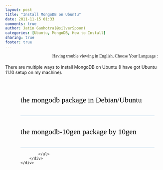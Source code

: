 ```yaml
---
layout: post
title: "Install MongoDB on Ubuntu"
date: 2011-11-15 01:33
comments: true
author: Jatin Ganhotra(@silverSpoon)
categories: [Ubuntu, MongoDB, How to Install]
sharing: true
footer: true
---
```


<link href='http://fonts.googleapis.com/css?family=Coming+Soon&subset=latin,latin-ext' rel='stylesheet' type='text/css'>

<div>
<span style="float:right;" id="google_translate_element"></span>
<span style="float:right; font-family: 'Coming Soon', cursive;">Having trouble viewing in English, Choose Your Language : &nbsp;&nbsp;&nbsp;</span>
</div>
<BR>&nbsp;<BR>

<script type="text/javascript" src="http://ajax.googleapis.com/ajax/libs/jquery/1.6.4/jquery.min.js"></script>
<script src="{{ root_url }}/javascripts/jquery.accordion.js"></script>
<script src="{{ root_url }}/javascripts/jquery.easing.1.3.js"></script>
<script type="text/javascript">
  $(function() {			
    var $j = jQuery.noConflict();
    $j('#st-accordion').accordion({
      oneOpenedItem	: true
    });
  });
</script>

<div class="container">
There are multiple ways to install MongoDB on Ubuntu (I have got Ubuntu 11.10 setup on my machine).
<div class="wrapper">
    <div id="st-accordion" class="st-accordion">
    <ul>
      <li>
    <a href="#">the mongodb package in Debian/Ubuntu<span class="st-arrow">Open or Close</span></a>
    <div class="st-content">
        On running
        {% codeblock %}
        sudo apt-cache show mongodb
        {% endcodeblock %}
        it will print out a lot of information about the package like
```
Package: mongodb
Architecture: i386
Version: 1:1.8.2-1ubuntu1
Depends: mongodb-server, mongodb-dev
Filename: pool/universe/m/mongodb/mongodb_1.8.2-1ubuntu1_i386.deb
```
        If you carefully notice, the version is outdated. If you wish to install it, run
        {% codeblock %}
        sudo apt-get install mongodb
        {% endcodeblock %}
        and mongodb will be installed for you alongwith<br/><em>libmozjs185-1.0 mongodb-clients mongodb-dev mongodb-server</em>
        </div>
    </li>
    <li>
        <a href="#">the mongodb-10gen package by 10gen<span class="st-arrow">Open or Close</span></a>
        <div class="st-content">

        To install the mongodb-10gen package, corresponding to the latest stable release, follow the instructions as follows:<br/>
        
        + Add the GPG key:
        {% codeblock %}
        sudo apt-key adv --keyserver keyserver.ubuntu.com --recv 7F0CEB10
        {% endcodeblock %}

        + Add this line verbatim to your <strong>/etc/apt/sources.list</strong>
``` ruby /etc/apt/sources.list
# if you are on older Ubuntus
deb http://downloads-distro.mongodb.org/repo/debian-sysvinit dist 10gen
# On new Ubuntus, add this
deb http://downloads-distro.mongodb.org/repo/ubuntu-upstart dist 10gen
```

        + Update the sources
        {% codeblock %}
        sudo apt-get update
        {% endcodeblock %}

        + Install the desired package(latest stable or latest development release)
        {% codeblock %}
        sudo apt-get install mongodb-10gen
        {% endcodeblock %}
            
        For more detailed guide on this, refer to <a href="http://www.mongodb.org/display/DOCS/Ubuntu+and+Debian+packages">MongoDB guide for Ubuntu and Debian packages</a>

        </div>
    </li>
		<li>
      <a href="#">Unix binaries<span class="st-arrow">Open or Close</span></a>
      <div class="st-content">
32-bit
``` javascript
$ # replace "2.0.1" in the url below with the version you want
$ curl http://downloads.mongodb.org/linux/mongodb-linux-i686-2.0.1.tgz > mongo.tgz
$ tar xzf mongo.tgz
```
64-bit
``` javascript
$ # replace "2.0.1" in the url below with the version you want
$ curl http://downloads.mongodb.org/linux/mongodb-linux-x86_64-2.0.1.tgz > mongo.tgz
$ tar xzf mongo.tgz
```          
      </div>
    </li>
		<li>
      <a href="#">Building from source<span class="st-arrow">Open or Close</span></a>
      <div class="st-content">
        + Install prerequisites
        For Ubuntu 10.04+ :<br/>
        (For older versions, refer <a href="http://www.mongodb.org/display/DOCS/Building+for+Linux"> MongoDB guide for building from source </a> )
``` javascript
apt-get -y install tcsh git-core scons g++
apt-get -y install libpcre++-dev libboost-dev libreadline-dev xulrunner-1.9.2-dev
apt-get -y install libboost-program-options-dev libboost-thread-dev libboost-filesystem-dev libboost-date-time-dev
```
        + Get source
``` javascript
git clone git://github.com/mongodb/mongo.git && cd mongo
git tag -l
git checkout r2.0.0
```
        + Build
        {% codeblock %}
        scons all
        {% endcodeblock %}
        + Install --prefix can be anywhere you want to contain your binaries e.g. /usr/local or /opt/mongo.
        {% codeblock %}
        scons --prefix=/opt/mongo install
        {% endcodeblock %}
    </div>
  </li>

            </ul>
        </div>
    </div>
</div>
<div>
<style type="text/css">
a{color:#000;text-decoration:none;}.wrapper{width:90%;max-width:800px;margin:30px auto;}.st-accordion{width:100%;min-width:270px;margin:0 auto;}.st-accordion ul li{height:100px;border-bottom:1px solid #c7deef;border-top:1px solid #fff;overflow:hidden;}.st-accordion ul li:first-child{border-top:none;}.st-accordion ul li > a{font-family:'Josefin Slab',Georgia, serif;text-shadow:1px 1px 1px #fff;font-size:24px;display:block;position:relative;line-height:100px;outline:none;-webkit-transition:color .2s ease-in-out;-moz-transition:color .2s ease-in-out;-o-transition:color .2s ease-in-out;-ms-transition:color .2s ease-in-out;transition:color .2s ease-in-out;}.st-accordion ul li > a span{background:transparent url({{ root_url }}/images/down.png) no-repeat center center;text-indent:-9000px;width:26px;height:14px;position:absolute;top:50%;right:-26px;margin-top:-7px;opacity:0;-webkit-transition:all .2s ease-in-out;-moz-transition:all .2s ease-in-out;-o-transition:all .2s ease-in-out;-ms-transition:all .2s ease-in-out;transition:all .2s ease-in-out;}.st-accordion ul li > a:hover span{opacity:1;right:10px;}.st-accordion ul li.st-open > a span{-webkit-transform:rotate(180deg);-moz-transform:rotate(180deg);transform:rotate(180deg);right:10px;opacity:1;}.st-content{padding:5px 0 30px;}.st-content p{font-size:16px;font-family:Georgia, serif;font-style:italic;line-height:28px;padding:0 4px 15px;}.st-content img{width:125px;border-right:1px solid #fff;border-bottom:1px solid #fff;}.st-accordion ul li > a:hover,.st-accordion ul li.st-open > a{color:#1693eb;}@media screen and max-width 320px{.st-accordion ul li > a{font-size:36px;}}
</style>
</div>
